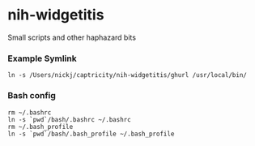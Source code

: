 nih-widgetitis
==============

Small scripts and other haphazard bits

### Example Symlink

```
ln -s /Users/nickj/captricity/nih-widgetitis/ghurl /usr/local/bin/
```

### Bash config

```
rm ~/.bashrc
ln -s `pwd`/bash/.bashrc ~/.bashrc
rm ~/.bash_profile
ln -s `pwd`/bash/.bash_profile ~/.bash_profile
